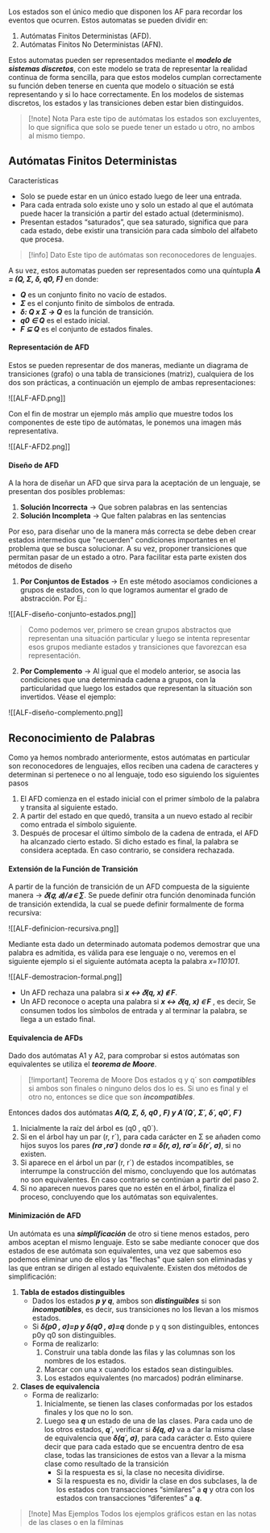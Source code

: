 
Los estados son el único medio que disponen los AF para recordar los eventos que ocurren. Estos automatas se pueden dividir en:

1. Autómatas Finitos Deterministas (AFD).
2. Autómatas Finitos No Deterministas (AFN).

Estos automatas pueden ser representados mediante el ***modelo de sistemas discretos***, con este modelo se trata de representar la realidad continua de forma sencilla, para que estos modelos cumplan correctamente su función deben tenerse en cuenta que modelo o situación se está representando y si lo hace correctamente.
En los modelos de sistemas discretos, los estados y las transiciones deben estar bien distinguidos. 

>[!note] Nota
>Para este tipo de autómatas los estados son excluyentes, lo que significa que solo se puede tener un estado u otro, no ambos al mismo tiempo.

## Autómatas Finitos Deterministas

Características

- Solo se puede estar en un único estado luego de leer una entrada.
- Para cada entrada solo existe uno y solo un estado al que el autómata puede hacer la transición a partir del estado actual (determinismo).
- Presentan estados “saturados”, que sea saturado, significa que para cada estado, debe existir una transición para cada símbolo del alfabeto que procesa.

>[!info] Dato
>Este tipo de autómatas son reconocedores de lenguajes.

A su vez, estos automatas pueden ser representados como una quíntupla ***A = (Q, Σ, δ, q0, F)*** en donde:

- ***Q*** es un conjunto finito no vacío de estados.
- ***Σ*** es el conjunto finito de símbolos de entrada.
- ***δ: Q x Σ -> Q*** es la función de transición.
- ***q0 ∈ Q*** es el estado inicial.
- ***F ⊆ Q*** es el conjunto de estados finales.

#### Representación de AFD

Estos se pueden representar de dos maneras, mediante un diagrama de transiciones (grafo) o una tabla de transiciones (matriz), cualquiera de los dos son prácticas, a continuación un ejemplo de ambas representaciones:

<span class="centerImg"> ![[ALF-AFD.png]] </span>

Con el fin de mostrar un ejemplo más amplio que muestre todos los componentes de este tipo de autómatas, le ponemos una imagen más representativa.

<span class="centerImg"> ![[ALF-AFD2.png]] </span>

#### Diseño de AFD

A la hora de diseñar un AFD que sirva para la aceptación de un lenguaje, se presentan dos posibles problemas:

1. **Solución Incorrecta** -> Que sobren palabras en las sentencias
2. **Solución Incompleta** -> Que falten palabras en las sentencias

Por eso, para diseñar uno de la manera más correcta se debe deben crear estados intermedios que "recuerden" condiciones importantes en el problema que se busca solucionar. A su vez, proponer transiciones que permitan pasar de un estado a otro.
Para facilitar esta parte existen dos métodos de diseño

1. **Por Conjuntos de Estados** -> En este método asociamos condiciones a grupos de estados, con lo que logramos aumentar el grado de abstracción. Por Ej.:

<span class="centerImg"> ![[ALF-diseño-conjunto-estados.png]] </span>

>Como podemos ver, primero se crean grupos abstractos que representan una situación particular y luego se intenta representar esos grupos mediante estados y transiciones que favorezcan esa representación.

2. **Por Complemento** -> Al igual que el modelo anterior, se asocia las condiciones que una determinada cadena a grupos, con la particularidad que luego los estados que representan la situación son invertidos. Véase el ejemplo:

<span class="centerImg"> ![[ALF-diseño-complemento.png]] </span>

## Reconocimiento de Palabras

Como ya hemos nombrado anteriormente, estos autómatas en particular son reconocedores de lenguajes, ellos reciben una cadena de caracteres y determinan si pertenece o no al lenguaje, todo eso siguiendo los siguientes pasos

1. El AFD comienza en el estado inicial con el primer símbolo de la palabra y transita al siguiente estado.
2. A partir del estado en que quedó, transita a un nuevo estado al recibir como entrada el símbolo siguiente.
3. Después de procesar el último símbolo de la cadena de entrada, el AFD ha alcanzado cierto estado. Si dicho estado es final, la palabra se considera aceptada. En caso contrario, se considera rechazada.

#### Extensión de la Función de Transición

A partir de la función de transición de un AFD compuesta de la siguiente manera -> ***𝛿(𝑞, 𝑎)/𝑎 ∈ ∑***. Se puede definir otra función denominada función de transición extendida, la cual se puede definir formalmente de forma recursiva:

<span class="centerImg"> ![[ALF-definicion-recursiva.png]] </span>

Mediante esta dado un determinado automata podemos demostrar que una palabra es admitida, es válida para ese lenguaje o no, veremos en el siguiente ejemplo si el siguiente autómata acepta la palabra *x=110101*.

<span class="centerImg">![[ALF-demostracion-formal.png]]  </span>

- Un AFD rechaza una palabra si ***x <-> 𝛿(q, x) ∉ F***.
- Un AFD reconoce o acepta una palabra si ***x <-> 𝛿(q, x) ∈ F*** , es decir, Se consumen todos los símbolos de entrada y al terminar la palabra, se llega a un estado final.

#### Equivalencia de AFDs

Dado dos autómatas A1 y A2, para comprobar si estos autómatas son equivalentes se utiliza el ***teorema de Moore***.

>[!important] Teorema de Moore
> Dos estados q y q´ son ***compatibles*** si ambos son finales o ninguno delos dos lo es. Si uno es final y el otro no, entonces se dice que son ***incompatibles***.

Entonces dados dos autómatas ***A(Q, Σ, δ, q0 , F) y A´(Q´, Σ´, δ´, q0´, F´)***
1. Inicialmente la raíz del árbol es (q0 , q0´).
2. Si en el árbol hay un par (r, r´), para cada carácter en Σ se añaden como hijos suyos los pares ***(rσ ,rσ´)*** donde ***rσ = δ(r, σ), rσ´= δ(r´, σ)***, si no existen.
3. Si aparece en el árbol un par (r, r´) de estados incompatibles, se interrumpe la construcción del mismo, concluyendo que los autómatas no son equivalentes. En caso contrario se continúan a partir del paso 2.
4. Si no aparecen nuevos pares que no estén en el árbol, finaliza el proceso, concluyendo que los autómatas son equivalentes.

#### Minimización de AFD

Un autómata es una ***simplificación*** de otro si tiene menos estados, pero ambos aceptan el mismo lenguaje. Esto se sabe mediante conocer que dos estados de ese autómata son equivalentes, una vez que sabemos eso podemos eliminar uno de ellos y las "flechas" que salen son eliminadas y las que entran se dirigen al estado equivalente.
Existen dos métodos de simplificación:

1. **Tabla de estados distinguibles**
	- Dados los estados ***p y q***, ambos son ***distinguibles*** si son ***incompatibles***, es decir, sus transiciones no los llevan a los mismos estados.
	- Si ***δ(p0 , σ)=p y δ(q0 , σ)=q*** donde p y q son distinguibles, entonces p0y q0 son distinguibles.
	- Forma de realizarlo:
		1. Construir una tabla donde las filas y las columnas son los nombres de los estados.
		2. Marcar con una x cuando los estados sean distinguibles.
		3. Los estados equivalentes (no marcados) podrán eliminarse.
1. **Clases de equivalencia**
	- Forma de realizarlo:
		1. Inicialmente, se tienen las clases conformadas por los estados finales y los que no lo son.
		2. Luego sea ***q*** un estado de una de las clases. Para cada uno de los otros estados, ***q´***, verificar si ***δ(q, σ)*** va a dar la misma clase de equivalencia que ***δ(q´, σ)***, para cada carácter σ. Esto quiere decir que para cada estado que se encuentra dentro de esa clase, todas las transiciones de estos van a llevar a la misma clase como resultado de la transición
			- Si la respuesta es si, la clase no necesita dividirse.
			- Si la respuesta es no, dividir la clase en dos subclases, la de los estados con transacciones “similares” a ***q*** y otra con los estados con transacciones “diferentes” a ***q***.

>[!note] Mas Ejemplos
>Todos los ejemplos gráficos estan en las notas de las clases o en la filminas


